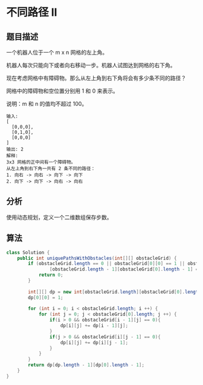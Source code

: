 # 不同路径 II

## 题目描述

一个机器人位于一个 m x n 网格的左上角。

机器人每次只能向下或者向右移动一步。机器人试图达到网格的右下角。

现在考虑网格中有障碍物。那么从左上角到右下角将会有多少条不同的路径？

网格中的障碍物和空位置分别用 1 和 0 来表示。

说明：m 和 n 的值均不超过 100。

```
输入:
[
  [0,0,0],
  [0,1,0],
  [0,0,0]
]
输出: 2
解释:
3x3 网格的正中间有一个障碍物。
从左上角到右下角一共有 2 条不同的路径：
1. 向右 -> 向右 -> 向下 -> 向下
2. 向下 -> 向下 -> 向右 -> 向右
```

## 分析

使用动态规划，定义一个二维数组保存步数。

## 算法

```java
class Solution {
    public int uniquePathsWithObstacles(int[][] obstacleGrid) {
        if (obstacleGrid.length == 0 || obstacleGrid[0][0] == 1 || obstacleGrid
                [obstacleGrid.length - 1][obstacleGrid[0].length - 1] == 1) {
            return 0;
        }
        
        int[][] dp = new int[obstacleGrid.length][obstacleGrid[0].length];
        dp[0][0] = 1;
        
        for (int i = 0; i < obstacleGrid.length; i ++) {
            for (int j = 0; j < obstacleGrid[0].length; j ++) {
                if(i > 0 && obstacleGrid[i - 1][j] == 0){
                    dp[i][j] += dp[i - 1][j];
                }
                if(j > 0 && obstacleGrid[i][j - 1] == 0){
                    dp[i][j] += dp[i][j - 1];
                }
            }
        }
        return dp[dp.length - 1][dp[0].length - 1];
    }
}
```